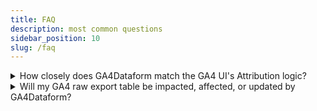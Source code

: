 ```yaml
---
title: FAQ
description: most common questions
sidebar_position: 10
slug: /faq
---
```


<details>
  <summary>How closely does GA4Dataform match the GA4 UI's Attribution logic?</summary>
  <p>GA4Dataform is designed to align closely with the GA4 UI, especially for properties that use the "Device-based" reporting identity. Here are some key details:</p>

  - **Channel Grouping:** The channel grouping logic in GA4Dataform matches closely with the GA4 UI, particularly for categories derived from common identifiers like `source`, `medium`, `referrer`, and UTM parameters.
  - **Limitations in Data Access:** In some cases, GA4Dataform may differ slightly from the GA4 UI. For example, Google has additional insight into certain ad data, especially with Google Ads. When only autotagging is used, Google can distinguish between "Cross-network," "Paid Shopping," and "Paid Search," distinctions that are not fully visible in BigQuery data.
  - **`session_traffic_source_last_click`:** For recent data, GA4 provides a `session_traffic_source_last_click` column. You can use this Google-provided column for classification, ensuring consistency with Google's attribution logic.

  <p>By leveraging these practices, GA4Dataform can achieve a close approximation to the GA4 UI's attribution, though some differences remain due to Google's proprietary data insights.</p>
</details>

<details>
  <summary>Will my GA4 raw export table be impacted, affected, or updated by GA4Dataform?</summary>
  <p>No, your raw GA4 table remains untouched. GA4Dataform creates a new Dataform repository and a new dataset, so nothing will be overwritten.</p>
</details>
